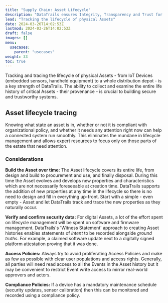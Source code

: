 ```yaml
---
title: "Supply Chain: Asset Lifecycle"
description: "DataTrails ensures Integrity, Transparency and Trust for Supply Chains"
lead: "Tracking the lifecycle of physical Assets"
date: 2024-03-26T14:02:53Z
lastmod: 2024-03-26T14:02:53Z
draft: false
images: []
menu: 
  usecases:
    parent: "usecases"
weight: 33
toc: true
---
```


Tracking and tracing the lifecycle of physical Assets - from IoT Devices (embedded sensors, handheld equipment) to a whole distribution depot - is a key strength of DataTrails. The ability to collect and examine the entire life history of critical Assets - their provenance - is crucial to building secure and trustworthy systems.

## Asset lifecycle tracing

Knowing what state an asset is in, whether or not it is compliant with organizational policy, and whether it needs any attention right now can help a connected system run smoothly. This eliminates the mundane in lifecycle management and allows expert resources to focus only on those parts of the estate that need attention.

### Considerations

**Build the Asset over time:** The Asset lifecycle covers its entire life, from design and build to procurement and use, and finally disposal. During this time the Asset evolves and develops new properties and characteristics which are not necessarily foreseeable at creation time. DataTrails supports the addition of new properties at any time in the lifecycle so there is no need to design and fill in everything up-front. Start with a simple - even empty - Asset and let DataTrails track and trace the new properties as they naturally occur.

**Verify and confirm security data:** For digital Assets, a lot of the effort spent on lifecycle management will be spent on software and firmware management. DataTrails's 'Witness Statement' approach to creating Asset histories enables statements of _intent_ to be recorded alongside _ground truths_. For example, a claimed software update next to a digitally signed platform attestation proving that it was done.

**Access Policies:** Always try to avoid proliferating Access Policies and make as few as possible with clear user populations and access rights. Generally, all parties will need read access to all the Events in the Asset history but it may be convenient to restrict Event write access to mirror real-world approvers and actors. 

**Compliance Policies:** If a device has a mandatory maintenance schedule (security updates, sensor calibration) then this can be monitored and recorded using a compliance policy.